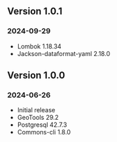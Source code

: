 ## Version 1.0.1
### 2024-09-29
- Lombok 1.18.34
- Jackson-dataformat-yaml 2.18.0

## Version 1.0.0
### 2024-06-26
- Initial release
- GeoTools 29.2
- Postgresql 42.7.3
- Commons-cli 1.8.0